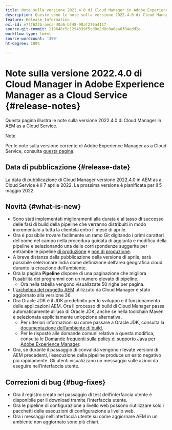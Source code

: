 ```yaml
---
title: Note sulla versione 2022.4.0 di Cloud Manager in Adobe Experience Manager as a Cloud Service
description: Queste sono le note sulla versione 2022.4.0 di Cloud Manager in AEM as a Cloud Service.
feature: Release Information
exl-id: e7ff623b-aeca-40a6-bf48-98af270a4117
source-git-commit: 119648c5c1294339f5cd0e2d8c0a0ea6304edd2e
workflow-type: tm+mt
source-wordcount: '399'
ht-degree: 100%

---
```


# Note sulla versione 2022.4.0 di Cloud Manager in Adobe Experience Manager as a Cloud Service {#release-notes}

Questa pagina illustra le note sulla versione 2022.4.0 di Cloud Manager in AEM as a Cloud Service.

>[!NOTE]
>
>Per le note sulla versione corrente di Adobe Experience Manager as a Cloud Service, consulta [questa pagina](/help/release-notes/release-notes-cloud/release-notes-current.md).

## Data di pubblicazione {#release-date}

La data di pubblicazione di Cloud Manager versione 2022.4.0 in AEM as a Cloud Service è il 7 aprile 2022. La prossima versione è pianificata per il 5 maggio 2022.

## Novità {#what-is-new}

* Sono stati implementati miglioramenti alla durata e al tasso di successo delle fasi di build della pipeline che verranno distribuiti in modo incrementale a tutta la clientela entro il mese di aprile.
* Ora è possibile trovare facilmente un ramo Git digitando i primi caratteri del nome nel campo nella procedura guidata di aggiunta e modifica della pipeline e selezionando una delle corrispondenze suggerite per entrambe le pipeline [di produzione](/help/implementing/cloud-manager/configuring-pipelines/configuring-production-pipelines.md) e [non di produzione](/help/implementing/cloud-manager/configuring-pipelines/configuring-non-production-pipelines.md).
* A breve distanza dalla pubblicazione della versione di aprile, sarà possibile selezionare India come definizione dell’area geografica cloud durante la creazione dell’ambiente.
* Ora la pagina **Pipeline** dispone di una paginazione che migliora l’usabilità dei programmi con un numero elevato di pipeline.
   * Ora nella tabella vengono visualizzate 50 righe per pagina.
* L’[archetipo del progetto AEM](https://experienceleague.adobe.com/docs/experience-manager-core-components/using/developing/archetype/overview.html?lang=it) utilizzato da Cloud Manager è stato aggiornato alla versione 36.
* Ora Oracle JDK è il JDK predefinito per lo sviluppo e il funzionamento delle applicazioni AEM. Ora il processo di build di Cloud Manager passa automaticamente all’uso di Oracle JDK, anche se nella toolchain Maven è selezionata esplicitamente un’opzione alternativa.
   * Per ulteriori informazioni su come passare a Oracle JDK, consulta la [documentazione dell’ambiente di build.](/help/implementing/cloud-manager/getting-access-to-aem-in-cloud/build-environment-details.md#using-java-support)
   * Per le risposte alle domande comuni relative a questa modifica, consulta le [Domande frequenti sulla policy di supporto Java per Adobe Experience Manager](https://experienceleague.adobe.com/docs/experience-manager-65/assets/Java_Policy_for_Adobe_Experience_Manager.pdf).
* Ora, se durante il passaggio di convalida vengono rilevate versioni di AEM precedenti, l’esecuzione della pipeline produce un esito negativo più rapidamente. Gli utenti visualizzano un messaggio sulle azioni da eseguire nell’interfaccia utente.

## Correzioni di bug {#bug-fixes}

* Ora il registro creato nel passaggio di test dell’interfaccia utente è disponibile per il download tramite l’interfaccia utente.
* Ora le pipeline di configurazione a livello web possono riutilizzare solo i pacchetti delle esecuzioni di configurazione a livello web.
* Ora i messaggi nell’interfaccia utente su come aggiornare AEM in un ambiente non aggiornato sono più chiari.
